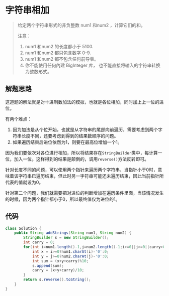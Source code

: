 # 字符串相加

> 给定两个字符串形式的非负整数 num1 和num2 ，计算它们的和。
>
> 注意：
>
> 1. num1 和num2 的长度都小于 5100.
> 2. num1 和num2 都只包含数字 0-9.
> 3. num1 和num2 都不包含任何前导零。
> 4. 你不能使用任何內建 BigInteger 库， 也不能直接将输入的字符串转换为整数形式。

## 解题思路

这道题的解法就是对十进制数加法的模拟，也就是各位相加，同时加上上一位的进位。

有两个难点：

1. 因为加法是从个位开始，也就是从字符串的尾部向前遍历，需要考虑到两个字符串长度不同，还要考虑到得到的结果数顺序的问题。
2. 如果遍历结束后进位依然为1，则要在最高位增加一个1。

因为我们要依次对各位进行相加，所以将结果存在`StringBuilder`类中，每计算一位，加入一位。这样得到的结果是颠倒的，调用`reverse()`方法反转即可。

针对长度不同的问题，可以使用两个指针来遍历两个字符串，当指针小于0时，意味着该字符串已遍历结束，但此时另一字符串可能还未遍历结束，因此当前指针所代表的值就设为0。

针对第二个问题，我们就需要把对进位的判断增加在遍历条件里面，当该情况发生的时候，因为两个指针都小于0，所以最终值仅为进位的1。

## 代码

```java
class Solution {
    public String addStrings(String num1, String num2) {
        StringBuilder s = new StringBuilder();
        int carry = 0;
        for(int i=num1.length()-1,j=num2.length()-1;i>=0||j>=0||carry>0;i--,j--){
            int x = i>=0?num1.charAt(i)-'0':0;
            int y = j>=0?num2.charAt(j)-'0':0;
            int sum = (x+y+carry)%10;
            s.append(sum);
            carry = (x+y+carry)/10;
        }
        return s.reverse().toString();
    }
}
```

